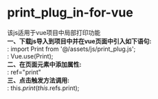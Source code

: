 # print_plug_in-for-vue
该js适用于vue项目中局部打印功能  
**一、下载js导入到项目中并在vue页面中引入如下语句:**  
: import Print from '@/assets/js/print_plug.js';  
: Vue.use(Print);  
**二、在页面元素中添加属性:**  
: ref="print"  
**三、点击触发方法调用:**  
: this.$print(this.$refs.print);  

